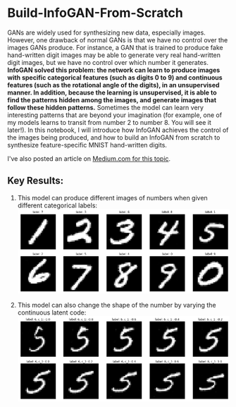 # Build-InfoGAN-From-Scratch
GANs are widely used for synthesizing new data, especially images. However, one drawback of normal GANs is that we have no control over the images GANs produce. For instance, a GAN that is trained to produce fake hand-written digit images may be able to generate very real hand-written digit images, but we have no control over which number it generates. **InfoGAN solved this problem: the network can learn to produce images with specific categorical features (such as digits 0 to 9) and continuous features (such as the rotational angle of the digits), in an unsupervised manner. In addition, because the learning is unsupervised, it is able to find the patterns hidden among the images, and generate images that follow these hidden patterns.** Sometimes the model can learn very interesting patterns that are beyond your imagination (for example, one of my models learns to transit from number 2 to number 8. You will see it later!). In this notebook, I will introduce how InfoGAN achieves the control of the images being produced, and how to build an InfoGAN from scratch to synthesize feature-specific MNIST hand-written digits.

I've also posted an article on [Medium.com for this topic](https://towardsdatascience.com/build-infogan-from-scratch-f20ee85cba03).
## Key Results:
1. This model can produce different images of numbers when given different categorical labels:
![image](Images/Categorical_1.png)

2. This model can also change the shape of the number by varying the continuous latent code:
![image](Images/Continuous_1.png)
